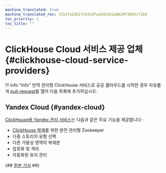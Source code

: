 ```yaml
---
machine_translated: true
machine_translated_rev: 72537a2d527c63c07aa5d2361a8829f3895cf2bd
toc_priority: 1
toc_title: ""
---
```


# ClickHouse Cloud 서비스 제공 업체 {#clickhouse-cloud-service-providers}

!!! info "Info"
    만약 관리형 ClickHouse 서비스로 공공 클라우드를 시작한 경우 자유롭게 [pull-request](https://github.com/ClickHouse/ClickHouse/edit/master/docs/en/commercial/cloud.md)를 열어 다음 목록에 추가하십시오.

## Yandex Cloud {#yandex-cloud}

[ClickHouse용 Yandex 관리 서비스](https://cloud.yandex.com/services/managed-clickhouse?utm_source=referrals&utm_medium=clickhouseofficialsite&utm_campaign=link3)는 다음과 같은 주요 기능을 제공합니다 :

-   [ClickHouse 복제](../engines/table-engines/mergetree-family/replication.md)를 위한 완전 관리형 Zookeeper 
-   다중 스토리지 유형 선택
-   다른 가용성 영역의 복제본
-   암호화 및 격리
-   자동화된 유지 관리

{## [원본 기사](https://clickhouse.tech/docs/en/commercial/cloud/) ##}
